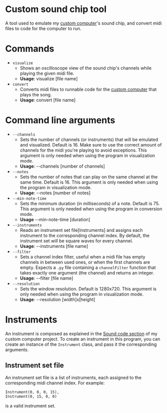 ﻿# Custom sound chip tool
A tool used to emulate my [custom computer](https://github.com/thatsOven/custom-emulated-computer)'s sound chip, and convert midi files to code for the computer to run.
# Commands
- `visualize`
	- Shows an oscilloscope view of the sound chip's channels while playing the given midi file.
	- **Usage**: visualize [file name]
- `convert`
	- Converts midi files to runnable code for the [custom computer](https://github.com/thatsOven/custom-emulated-compute) that plays the song.
	- **Usage**: convert [file name]
# Command line arguments
- `--channels`
	- Sets the number of channels (or instruments) that will be emulated and visualized. Default is 16. Make sure to use the correct amount of channels for the midi you're playing to avoid exceptions. This argument is only needed when using the program in visualization mode.
	- **Usage**: --channels [number of channels]
- `--notes`
	- Sets the number of notes that can play on the same channel at the same time. Default is 16. This argument is only needed when using the program in visualization mode.
	- **Usage**: --notes [number of notes]
- `--min-note-time`
	- Sets the minimum duration (in milliseconds) of a note. Default is 75. This argument is only needed when using the program in conversion mode.
	- **Usage** --min-note-time [duration]
- `--instruments` 
	- Reads an instrument set file[Instruments] and assigns each instrument to the corresponding channel index. By default, the instrument set will be square waves for every channel.
	- **Usage**: --instruments [file name]
- `--filter`
	- Sets a channel index filter, useful when a midi file has empty channels in between used ones, or when the first channels are empty. Expects a `.py` file containing a `channelFilter` function that takes exactly one argument (the channel) and returns an integer.
	- **Usage**: --filter [file name]
- `--resolution`
	- Sets the window resolution. Default is 1280x720. This argument is only needed when using the program in visualization mode.
	- **Usage**: --resolution [width]x[height]
# Instruments
An instrument is composed as explained in the [Sound code section](https://github.com/thatsOven/custom-emulated-computer#sound-code) of my custom computer project.
To create an instrument in this program, you can create an instance of the `Instrument` class, and pass it the corresponding arguments.
## Instrument set file
An instrument set file is a list of instruments, each assigned to the corresponding midi channel index. For example:
```
Instrument(0, 0, 0, 15),
Instrument(0, 15, 0, 0)
```
is a valid instrument set.
